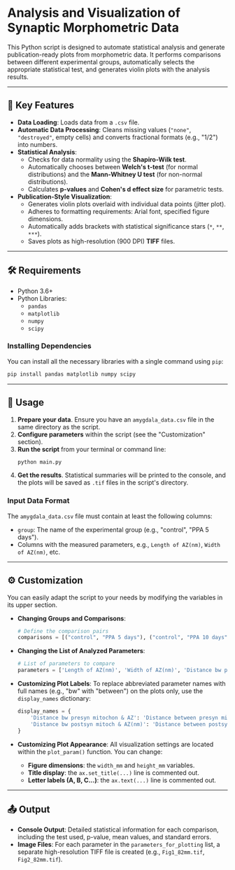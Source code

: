 
# Analysis and Visualization of Synaptic Morphometric Data

This Python script is designed to automate statistical analysis and generate publication-ready plots from morphometric data. It performs comparisons between different experimental groups, automatically selects the appropriate statistical test, and generates violin plots with the analysis results.

-----

## 🧬 Key Features

  * **Data Loading**: Loads data from a `.csv` file.
  * **Automatic Data Processing**: Cleans missing values (`"none"`, `"destroyed"`, empty cells) and converts fractional formats (e.g., "1/2") into numbers.
  * **Statistical Analysis**:
      * Checks for data normality using the **Shapiro-Wilk test**.
      * Automatically chooses between **Welch's t-test** (for normal distributions) and the **Mann-Whitney U test** (for non-normal distributions).
      * Calculates **p-values** and **Cohen's d effect size** for parametric tests.
  * **Publication-Style Visualization**:
      * Generates violin plots overlaid with individual data points (jitter plot).
      * Adheres to formatting requirements: Arial font, specified figure dimensions.
      * Automatically adds brackets with statistical significance stars (`*`, `**`, `***`).
      * Saves plots as high-resolution (900 DPI) **TIFF** files.

-----

## 🛠️ Requirements

  * Python 3.6+
  * Python Libraries:
      * `pandas`
      * `matplotlib`
      * `numpy`
      * `scipy`

### Installing Dependencies

You can install all the necessary libraries with a single command using `pip`:

```bash
pip install pandas matplotlib numpy scipy
```

-----

## 🚀 Usage

1.  **Prepare your data**. Ensure you have an `amygdala_data.csv` file in the same directory as the script.
2.  **Configure parameters** within the script (see the "Customization" section).
3.  **Run the script** from your terminal or command line:
    ```bash
    python main.py
    ```
4.  **Get the results**. Statistical summaries will be printed to the console, and the plots will be saved as `.tif` files in the script's directory.

### Input Data Format

The `amygdala_data.csv` file must contain at least the following columns:

  * `group`: The name of the experimental group (e.g., "control", "PPA 5 days").
  * Columns with the measured parameters, e.g., `Length of AZ(nm)`, `Width of AZ(nm)`, etc.

-----

## ⚙️ Customization

You can easily adapt the script to your needs by modifying the variables in its upper section.

  * **Changing Groups and Comparisons**:

    ```python
    # Define the comparison pairs
    comparisons = [("control", "PPA 5 days"), ("control", "PPA 10 days"), ("PPA 5 days", "PPA 10 days")]
    ```

  * **Changing the List of Analyzed Parameters**:

    ```python
    # List of parameters to compare
    parameters = ['Length of AZ(nm)', 'Width of AZ(nm)', 'Distance bw presyn mitochon & AZ', ...]
    ```

  * **Customizing Plot Labels**:
    To replace abbreviated parameter names with full names (e.g., "bw" with "between") on the plots only, use the `display_names` dictionary:

    ```python
    display_names = {
        'Distance bw presyn mitochon & AZ': 'Distance between presyn mitochon & AZ',
        'Distance bw postsyn mitoch & AZ(nm)': 'Distance between postsyn mitoch & AZ(nm)'
    }
    ```

  * **Customizing Plot Appearance**:
    All visualization settings are located within the `plot_param()` function. You can change:

      * **Figure dimensions**: the `width_mm` and `height_mm` variables.
      * **Title display**: the `ax.set_title(...)` line is commented out.
      * **Letter labels (A, B, C...)**: the `ax.text(...)` line is commented out.

-----

## 📤 Output

  * **Console Output**: Detailed statistical information for each comparison, including the test used, p-value, mean values, and standard errors.
  * **Image Files**: For each parameter in the `parameters_for_plotting` list, a separate high-resolution TIFF file is created (e.g., `Fig1_82mm.tif`, `Fig2_82mm.tif`).
